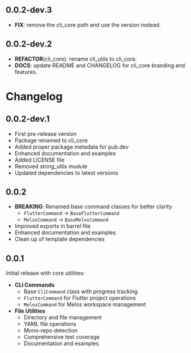 ## 0.0.2-dev.3

 - **FIX**: remove the cli_core path and use the version instead.

## 0.0.2-dev.2

 - **REFACTOR**(cli_core): rename cli_utils to cli_core.
 - **DOCS**: update README and CHANGELOG for cli_core branding and features.

# Changelog

## 0.0.2-dev.1
- First pre-release version
- Package renamed to cli_core
- Added proper package metadata for pub.dev
- Enhanced documentation and examples
- Added LICENSE file
- Removed string_utils module
- Updated dependencies to latest versions

## 0.0.2
- **BREAKING**: Renamed base command classes for better clarity
  - `FlutterCommand` -> `BaseFlutterCommand`
  - `MelosCommand` -> `BaseMelosCommand`
- Improved exports in barrel file
- Enhanced documentation and examples
- Clean up of template dependencies

## 0.0.1
Initial release with core utilities:
- **CLI Commands**
  - Base `CliCommand` class with progress tracking
  - `FlutterCommand` for Flutter project operations
  - `MelosCommand` for Melos workspace management
- **File Utilities**
  - Directory and file management
  - YAML file operations
  - Mono-repo detection
  - Comprehensive test coverage
  - Documentation and examples
